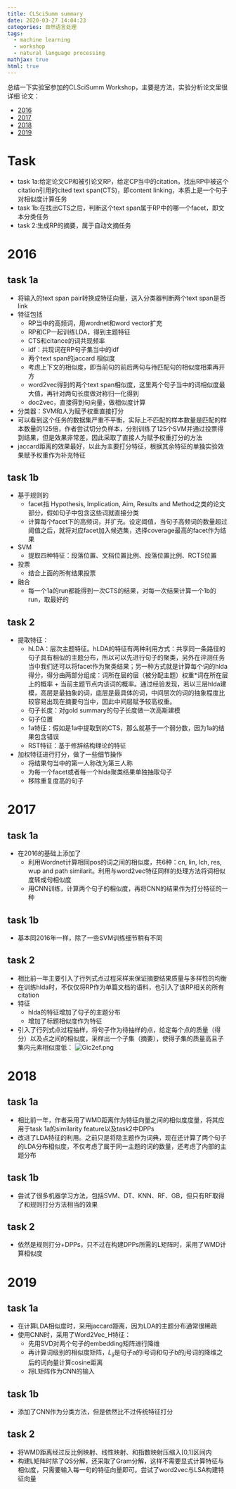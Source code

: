 ```yaml
---
title: CLSciSumm summary
date: 2020-03-27 14:04:23
categories: 自然语言处理
tags:
  - machine learning
  - workshop
  -	natural language processing
mathjax: true
html: true
---
```


总结一下实验室参加的CLSciSumm Workshop，主要是方法，实验分析论文里很详细
论文：
-	[2016](http://ceur-ws.org/Vol-1610/paper18.pdf)
-	[2017](http://ceur-ws.org/Vol-2002/cistclscisumm2017.pdf)
-	[2018](http://ceur-ws.org/Vol-2132/paper8.pdf)
-	[2019](http://ceur-ws.org/Vol-2414/paper20.pdf)
<!--more-->

# Task
-	task 1a:给定论文CP和被引论文RP，给定CP当中的citation，找出RP中被这个citation引用的cited text span(CTS)，即content linking，本质上是一个句子对相似度计算任务
-	task 1b:在找出CTS之后，判断这个text span属于RP中的哪一个facet，即文本分类任务
-	task 2:生成RP的摘要，属于自动文摘任务

# 2016
## task 1a
-	将输入的text span pair转换成特征向量，送入分类器判断两个text span是否link
-	特征包括
	-	RP当中的高频词，用wordnet和word vector扩充
	-	RP和CP一起训练LDA，得到主题特征
	-	CTS和citance的词共现频率
	-	idf：共现词在RP句子集当中的idf
	-	两个text span的jaccard 相似度
	-	考虑上下文的相似度，即当前句的前后两句与待匹配句的相似度相乘再开方
	-	word2vec得到的两个text span相似度，这里两个句子当中的词相似度最大值，再针对两句长度做对称归一化得到
	-	doc2vec，直接得到句向量，做相似度计算
-	分类器：SVM和人为赋予权重直接打分
-	可以看到这个任务的数据集严重不平衡，实际上不匹配的样本数量是匹配的样本数量的125倍，作者尝试切分负样本，分别训练了125个SVM并通过投票得到结果，但是效果非常差，因此采取了直接人为赋予权重打分的方法
-	jaccard距离的效果最好，以此为主要打分特征，根据其余特征的单独实验效果赋予权重作为补充特征

## task 1b
-	基于规则的
	-	facet指 Hypothesis, Implication, Aim, Results and Method之类的论文部分，假如句子中包含这些词就直接分类
	-	计算每个facet下的高频词，并扩充。设定阈值，当句子高频词的数量超过阈值之后，就将对应facet加入候选集，选择coverage最高的facet作为结果
-	SVM
	-	提取四种特征：段落位置、文档位置比例、段落位置比例、RCTS位置
-	投票
	-	结合上面的所有结果投票
-	融合
	-	每一个1a的run都能得到一次CTS的结果，对每一次结果计算一个1b的run，取最好的

## task 2
-	提取特征：
	-	hLDA：层次主题特征。hLDA的特征有两种利用方式：共享同一条路径的句子具有相似的主题分布，所以可以先进行句子的聚类，另外在评测任务当中我们还可以将facet作为聚类结果；另一种方式就是计算每个词的hlda得分，得分由两部分组成：词所在层的层（被分配主题）权重*词在所在层上的概率 + 当前主题节点内该词的概率。通过经验发现，若以三层hlda建模，高层是最抽象的词，底层是最具体的词，中间层次的词的抽象程度比较容易出现在摘要句当中，因此中间层赋予较高权重。
	-	句子长度：对gold summary的句子长度做一次高斯建模
	-	句子位置
	-	1a特征：假如是1a中提取到的CTS，那么就基于一个弱分数，因为1a的结果包含错误
	-	RST特征：基于修辞结构理论的特征
-	加权特征进行打分，做了一些细节操作
	-	将结果句当中的第一人称改为第三人称
	-	为每一个facet或者每一个hlda聚类结果单独抽取句子
	-	移除重复度高的句子

# 2017
## task 1a
-	在2016的基础上添加了
	-	利用Wordnet计算相同pos的词之间的相似度，共6种：cn, lin, lch, res, wup and path similarit。利用与word2vec特征同样的处理方法将词相似度转成句相似度
	-	用CNN训练，计算两个句子的相似度，再将CNN的结果作为打分特征的一种

## task 1b
-	基本同2016年一样，除了一些SVM训练细节稍有不同

## task 2
-	相比前一年主要引入了行列式点过程采样来保证摘要结果质量与多样性的均衡
-	在训练hlda时，不仅仅将RP作为单篇文档的语料，也引入了该RP相关的所有citation
-	特征
	-	hlda的特征增加了句子的主题分布
	-	增加了标题相似度作为特征
-	引入了行列式点过程抽样，将句子作为待抽样的点，给定每个点的质量（得分）以及点之间的相似度，采样出一个子集（摘要），使得子集的质量高且子集内元素相似度低：
	![Gic2ef.png](https://s1.ax1x.com/2020/03/27/Gic2ef.png)

# 2018
## task 1a
-	相比前一年，作者采用了WMD距离作为特征向量之间的相似度度量，将其应用于task 1a的similarity feature以及task2中DPPs
-	改进了LDA特征的利用。之前只是将隐主题作为词典，现在还计算了两个句子的LDA分布相似度，不仅考虑了属于同一主题的词的数量，还考虑了内部的主题分布

## task 1b
-	尝试了很多机器学习方法，包括SVM、DT、KNN、RF、GB，但只有RF取得了和规则打分方法相当的效果

## task 2
-	依然是规则打分+DPPs，只不过在构建DPPs所需的L矩阵时，采用了WMD计算相似度

# 2019
## task 1a
-	在计算LDA相似度时，采用jaccard距离，因为LDA的主题分布通常很稀疏
-	使用CNN时，采用了Word2Vec_H特征：
	-	先用SVD对两个句子的embedding矩阵进行降维
	-	再计算词级别的相似度矩阵，$L_{ij}$是句子a的i号词和句子b的j号词的降维之后的词向量计算cosine距离
	-	将L矩阵作为CNN的输入

## task 1b
-	添加了CNN作为分类方法，但是依然比不过传统特征打分

## task 2
-	将WMD距离经过反比例映射、线性映射、和指数映射压缩入[0,1]区间内
-	构建L矩阵时除了QS分解，还采取了Gram分解，这样不需要显式计算特征与相似度，只需要输入每一句的特征向量即可。尝试了word2vec与LSA构建特征向量


